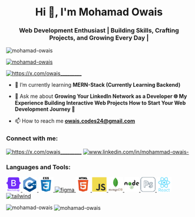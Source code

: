 <h1 align="center">Hi 👋, I'm Mohamad Owais</h1>
<h3 align="center">Web Development Enthusiast | Building Skills, Crafting Projects, and Growing Every Day |</h3>

<p align="left"> <img src="https://komarev.com/ghpvc/?username=mohamad-owais&label=Profile%20views&color=0e75b6&style=flat" alt="mohamad-owais" /> </p>

<p align="left"> <a href="https://github.com/ryo-ma/github-profile-trophy"><img src="https://github-profile-trophy.vercel.app/?username=mohamad-owais" alt="mohamad-owais" /></a> </p>

<p align="left"> <a href="https://twitter.com/https://x.com/owais_________" target="blank"><img src="https://img.shields.io/twitter/follow/https://x.com/owais_________?logo=twitter&style=for-the-badge" alt="https://x.com/owais_________" /></a> </p>

- 🌱 I’m currently learning **MERN-Stack (Currently Learning Backend)**

- 💬 Ask me about **Growing Your LinkedIn Network as a Developer 🌐 My Experience Building Interactive Web Projects How to Start Your Web Development Journey 🚀**

- 📫 How to reach me **owais.codes24@gmail.com**

<h3 align="left">Connect with me:</h3>
<p align="left">
<a href="https://twitter.com/https://x.com/owais_________" target="blank"><img align="center" src="https://raw.githubusercontent.com/rahuldkjain/github-profile-readme-generator/master/src/images/icons/Social/twitter.svg" alt="https://x.com/owais_________" height="30" width="40" /></a>
<a href="https://linkedin.com/in/www.linkedin.com/in/mohammad-owais-" target="blank"><img align="center" src="https://raw.githubusercontent.com/rahuldkjain/github-profile-readme-generator/master/src/images/icons/Social/linked-in-alt.svg" alt="www.linkedin.com/in/mohammad-owais-" height="30" width="40" /></a>
</p>

<h3 align="left">Languages and Tools:</h3>
<p align="left"> <a href="https://getbootstrap.com" target="_blank" rel="noreferrer"> <img src="https://raw.githubusercontent.com/devicons/devicon/master/icons/bootstrap/bootstrap-plain-wordmark.svg" alt="bootstrap" width="40" height="40"/> </a> <a href="https://www.w3schools.com/cpp/" target="_blank" rel="noreferrer"> <img src="https://raw.githubusercontent.com/devicons/devicon/master/icons/cplusplus/cplusplus-original.svg" alt="cplusplus" width="40" height="40"/> </a> <a href="https://www.w3schools.com/css/" target="_blank" rel="noreferrer"> <img src="https://raw.githubusercontent.com/devicons/devicon/master/icons/css3/css3-original-wordmark.svg" alt="css3" width="40" height="40"/> </a> <a href="https://www.figma.com/" target="_blank" rel="noreferrer"> <img src="https://www.vectorlogo.zone/logos/figma/figma-icon.svg" alt="figma" width="40" height="40"/> </a> <a href="https://www.w3.org/html/" target="_blank" rel="noreferrer"> <img src="https://raw.githubusercontent.com/devicons/devicon/master/icons/html5/html5-original-wordmark.svg" alt="html5" width="40" height="40"/> </a> <a href="https://developer.mozilla.org/en-US/docs/Web/JavaScript" target="_blank" rel="noreferrer"> <img src="https://raw.githubusercontent.com/devicons/devicon/master/icons/javascript/javascript-original.svg" alt="javascript" width="40" height="40"/> </a> <a href="https://www.mongodb.com/" target="_blank" rel="noreferrer"> <img src="https://raw.githubusercontent.com/devicons/devicon/master/icons/mongodb/mongodb-original-wordmark.svg" alt="mongodb" width="40" height="40"/> </a> <a href="https://nodejs.org" target="_blank" rel="noreferrer"> <img src="https://raw.githubusercontent.com/devicons/devicon/master/icons/nodejs/nodejs-original-wordmark.svg" alt="nodejs" width="40" height="40"/> </a> <a href="https://www.photoshop.com/en" target="_blank" rel="noreferrer"> <img src="https://raw.githubusercontent.com/devicons/devicon/master/icons/photoshop/photoshop-line.svg" alt="photoshop" width="40" height="40"/> </a> <a href="https://reactjs.org/" target="_blank" rel="noreferrer"> <img src="https://raw.githubusercontent.com/devicons/devicon/master/icons/react/react-original-wordmark.svg" alt="react" width="40" height="40"/> </a> <a href="https://tailwindcss.com/" target="_blank" rel="noreferrer"> <img src="https://www.vectorlogo.zone/logos/tailwindcss/tailwindcss-icon.svg" alt="tailwind" width="40" height="40"/> </a> </p>

<p><img align="left" src="https://github-readme-stats.vercel.app/api/top-langs?username=mohamad-owais&show_icons=true&locale=en&layout=compact" alt="mohamad-owais" /></p>

<p>&nbsp;<img align="center" src="https://github-readme-stats.vercel.app/api?username=mohamad-owais&show_icons=true&locale=en" alt="mohamad-owais" /></p>
